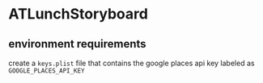 # ATLunchStoryboard

## environment requirements
create a `keys.plist` file that contains the google places api key labeled as `GOOGLE_PLACES_API_KEY`

